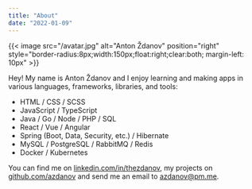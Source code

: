 ```yaml
---
title: "About"
date: "2022-01-09"
---
```


{{< image src="/avatar.jpg" alt="Anton Ždanov" position="right" style="border-radius:8px;width:150px;float:right;clear:both; margin-left: 10px" >}}

Hey! My name is Anton Ždanov and I enjoy learning and making apps in various languages, frameworks, libraries, and tools:

- HTML / CSS / SCSS
- JavaScript / TypeScript
- Java / Go / Node / PHP / SQL
- React / Vue / Angular
- Spring (Boot, Data, Security, etc.) / Hibernate
- MySQL / PostgreSQL / RabbitMQ / Redis
- Docker / Kubernetes

You can find me on [linkedin.com/in/thezdanov](https://www.linkedin.com/in/thezdanov), my projects on [github.com/azdanov](https://github.com/azdanov) and send me an email to [azdanov@pm.me](mailto:azdanov@pm.me).

